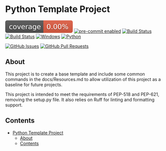 # Python Template Project

[![Coverage Status](./reports/coverage/badge.svg)](./reports/coverage/badge.svg)
[![pre-commit enabled](https://img.shields.io/badge/pre--commit-enabled-brightgreen?logo=pre-commit&logoColor=white)](https://pre-commit.com/)
[![Build Status](https://github.com/kylekap/PythonTemplate/workflows/pre-commit/badge.svg)](https://github.com/kylekap/PythonTemplate/actions)
[![Build Status](https://travis-ci.com/kylekap/PythonTemplate.svg?branch=main)](https://travis-ci.com/kylekap/PythonTemplate)
[![Windows](https://svgshare.com/i/ZhY.svg)](https://svgshare.com/i/ZhY.svg)
[![Python](https://img.shields.io/pypi/pyversions/cookiecutter-hypermodern-python-instance)](https://www.python.org/downloads/release/python-3100/)

[![GitHub Issues](https://img.shields.io/github/issues/kylekap/PythonTemplate.svg)](https://github.com/kylekap/PythonTemplate/issues)
[![GitHub Pull Requests](https://img.shields.io/github/issues-pr/kylekap/PythonTemplate.svg)](https://github.com/kylekap/PythonTemplate/pulls)

## About

This project is to create a base template and include some common commands in the docs/Resources.md to allow utilization of this project as a baseline for future projects.

This project is intended to meet the requirements of PEP-518 and PEP-621, removing the setup.py file. It also relies on Ruff for linting and formatting support.

## Contents

- [Python Template Project](#python-template-project)
  - [About](#about)
  - [Contents](#contents)
